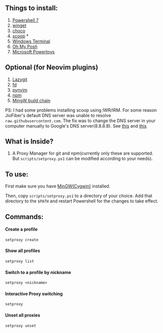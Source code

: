 ## Things to install:

1. [Powershell 7](https://learn.microsoft.com/en-us/powershell/scripting/install/installing-powershell-on-windows?view=powershell-7.3)
2. [winget](https://learn.microsoft.com/en-us/windows/package-manager/winget/)
3. [choco](https://chocolatey.org/install)
4. [scoop](https://scoop.sh/) * 
5. [Windows Terminal](https://github.com/microsoft/terminal)
6. [Oh My Posh](https://ohmyposh.dev/docs/)
7. [Microsoft Powertoys](https://github.com/microsoft/PowerToys)

## Optional (for Neovim plugins)
1. [Lazygit](https://github.com/jesseduffield/lazygit#scoop-windows)
2. [fd](https://github.com/sharkdp/fd)
3. [pynvim](https://github.com/neovim/pynvim)
4. [npm](https://github.com/npm/cli)
5. [MingW build chain](https://community.chocolatey.org/packages/mingw)

PS: I had some problems installing scoop using IWR/IRM. For some reason JioFiber's default DNS server was unable
to resolve `raw.githubusercontent.com`. The fix was to change the DNS server in your computer manually to Google's
DNS server(8.8.8.8). See [this](https://github.com/orgs/community/discussions/32889#discussioncomment-4320144) and [this](https://www.windowscentral.com/how-change-your-pcs-dns-settings-windows-10)


## What is Inside?

1. A Proxy Manager for git and npm(currently only these are supported. But `scripts/setproxy.ps1` can be modified according to your needs).

## To use:

First make sure you have [MinGW(Cygwin)](https://cygwin.com/) installed.

Then, copy `scripts/setproxy.ps1` to a directory of your choice. Add that directory to the `$PATH` and restart Powershell for the changes to
take effect.

## Commands:

#### Create a profile
```
setproxy create
```
#### Show all profiles 
```
setproxy list
```
#### Switch to a profile by nickname 
```
setproxy <nickname>
```
#### Interactive Proxy switching 
```
setproxy
```
#### Unset all proxies
```
setproxy unset
```
